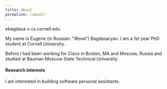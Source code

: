 ```yaml
---
title: About
permalink: /about/
---
```


ebagdasa ≈ cs.cornell.edu

My name is Eugene (in Russian: "Женя") Bagdasaryan. I am a 1st year PhD student at Cornell University.

Before I had been working for Cisco in Boston, MA and Moscow, Russia and studied at Bauman Moscow State Technical University.

#### Research interests

I am interested in building software personal assistants.
